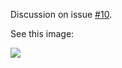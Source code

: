 Discussion on issue [#10](https://github.com/HHS/mesh-rdf/issues/22).

See this image:

![](https://cloud.githubusercontent.com/assets/77226/3680662/e31e0f50-12b0-11e4-96e9-a77d8142bfa1.png)

